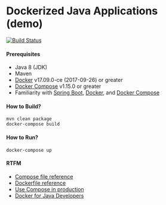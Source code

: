 
# Dockerized Java Applications (demo)

[![Build Status](https://travis-ci.org/drafael/dockerized-java-apps.svg?branch=master)](https://travis-ci.org/drafael/dockerized-java-apps)

#### Prerequisites

* Java 8 (JDK)
* Maven
* [Docker](https://docs.docker.com/engine/installation/) v17.09.0-ce (2017-09-26) or greater
* [Docker Compose](https://docs.docker.com/compose/install/) v1.15.0 or greater
* Familiarity with [Spring Boot](https://projects.spring.io/spring-boot/), [Docker](https://docs.docker.com/engine/docker-overview/), and [Docker Compose](https://docs.docker.com/compose/overview/)    

#### How to Build?

```
mvn clean package
docker-compose build
```

#### How to Run? 

```
docker-compose up
```

#### RTFM

* [Compose file reference](https://docs.docker.com/compose/compose-file/)
* [Dockerfile reference](https://docs.docker.com/engine/reference/builder/)
* [Use Compose in production](https://docs.docker.com/compose/production/)
* [Docker for Java Developers](https://github.com/docker/labs/tree/master/developer-tools/java/)